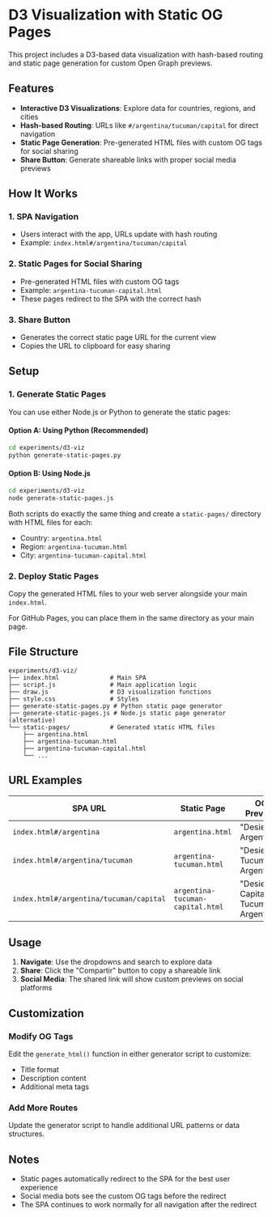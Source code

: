 # D3 Visualization with Static OG Pages

This project includes a D3-based data visualization with hash-based routing and static page generation for custom Open Graph previews.

## Features

- **Interactive D3 Visualizations**: Explore data for countries, regions, and cities
- **Hash-based Routing**: URLs like `#/argentina/tucuman/capital` for direct navigation
- **Static Page Generation**: Pre-generated HTML files with custom OG tags for social sharing
- **Share Button**: Generate shareable links with proper social media previews

## How It Works

### 1. SPA Navigation
- Users interact with the app, URLs update with hash routing
- Example: `index.html#/argentina/tucuman/capital`

### 2. Static Pages for Social Sharing
- Pre-generated HTML files with custom OG tags
- Example: `argentina-tucuman-capital.html`
- These pages redirect to the SPA with the correct hash

### 3. Share Button
- Generates the correct static page URL for the current view
- Copies the URL to clipboard for easy sharing

## Setup

### 1. Generate Static Pages

You can use either Node.js or Python to generate the static pages:

#### Option A: Using Python (Recommended)
```bash
cd experiments/d3-viz
python generate-static-pages.py
```

#### Option B: Using Node.js
```bash
cd experiments/d3-viz
node generate-static-pages.js
```

Both scripts do exactly the same thing and create a `static-pages/` directory with HTML files for each:
- Country: `argentina.html`
- Region: `argentina-tucuman.html`
- City: `argentina-tucuman-capital.html`

### 2. Deploy Static Pages

Copy the generated HTML files to your web server alongside your main `index.html`.

For GitHub Pages, you can place them in the same directory as your main page.

## File Structure

```
experiments/d3-viz/
├── index.html              # Main SPA
├── script.js               # Main application logic
├── draw.js                 # D3 visualization functions
├── style.css               # Styles
├── generate-static-pages.py # Python static page generator
├── generate-static-pages.js # Node.js static page generator (alternative)
└── static-pages/           # Generated static HTML files
    ├── argentina.html
    ├── argentina-tucuman.html
    ├── argentina-tucuman-capital.html
    └── ...
```

## URL Examples

| SPA URL | Static Page | OG Preview |
|---------|-------------|------------|
| `index.html#/argentina` | `argentina.html` | "Desiertos: Argentina" |
| `index.html#/argentina/tucuman` | `argentina-tucuman.html` | "Desiertos: Tucumán, Argentina" |
| `index.html#/argentina/tucuman/capital` | `argentina-tucuman-capital.html` | "Desiertos: Capital, Tucumán, Argentina" |

## Usage

1. **Navigate**: Use the dropdowns and search to explore data
2. **Share**: Click the "Compartir" button to copy a shareable link
3. **Social Media**: The shared link will show custom previews on social platforms

## Customization

### Modify OG Tags
Edit the `generate_html()` function in either generator script to customize:
- Title format
- Description content
- Additional meta tags

### Add More Routes
Update the generator script to handle additional URL patterns or data structures.

## Notes

- Static pages automatically redirect to the SPA for the best user experience
- Social media bots see the custom OG tags before the redirect
- The SPA continues to work normally for all navigation after the redirect 